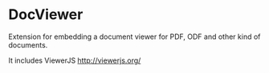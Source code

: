 DocViewer
===================

Extension for embedding a document viewer for PDF, ODF and other kind of documents.

It includes ViewerJS http://viewerjs.org/
